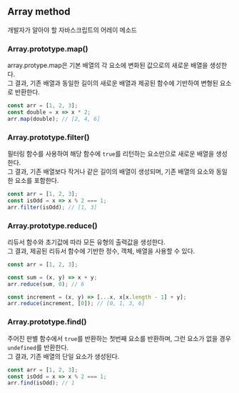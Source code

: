## Array method 

개발자가 알아야 할 자바스크립트의 어레이 메소드

### Array.prototype.map()

array.protype.map은 기본 배열의 각 요소에 변화된 값으로의 새로운 배열을 생성한다.  
그 결과, 기존 배열과 동일한 길이의 새로운 배열과 제공된 함수에 기반하여 변형된 요소로 반환한다.

```js
const arr = [1, 2, 3];
const double = x => x * 2;
arr.map(double); // [2, 4, 6]
```


### Array.prototype.filter()
필터링 함수를 사용하여 해당 함수에 `true`를 리턴하는 요소만으로 새로운 배열을 생성한다.  
그 결과, 기존 배열보다 작거나 같은 길이의 배열이 생성되며, 기존 배열의 요소와 동일한 요소를 포함한다.

```js
const arr = [1, 2, 3];
const isOdd = x => x % 2 === 1;
arr.filter(isOdd); // [1, 3]
```

### Array.prototype.reduce()
리듀서 함수와 초기값에 따라 모든 유형의 출력값을 생성한다.  
그 결과, 제공된 리듀서 함수에 기반한 정수, 객체, 배열을 사용할 수 있다.

```js
const arr = [1, 2, 3];

const sum = (x, y) => x + y;
arr.reduce(sum, 0); // 6

const increment = (x, y) => [...x, x[x.length - 1] + y];
arr.reduce(increment, [0]); // [0, 1, 3, 6]
```

### Array.prototype.find()
주어진 판별 함수에서 `true`를 반환하는 첫번째 요소를 반환하며, 그런 요소가 없을 경우 `undefined`를 반환한다.  
그 결과, 기존 배열의 단일 요소가 생성된다.

```js
const arr = [1, 2, 3];
const isOdd = x => x % 2 === 1;
arr.find(isOdd); // 1
```